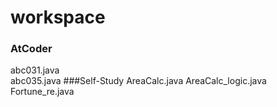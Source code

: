 # **workspace**

### AtCoder
abc031.java  
abc035.java
###Self-Study
AreaCalc.java
AreaCalc_logic.java
Fortune_re.java
